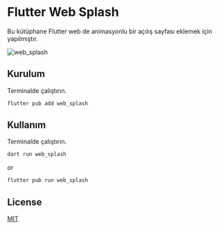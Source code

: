 # Flutter Web Splash

Bu kütüphane Flutter web de animasyonlu bir açılış sayfası eklemek için yapılmıştır.

![web_splash](https://github.com/Firesoftyazilim/web_splash/blob/main/web_splash.gif)




## Kurulum

Terminalde çalıştırın.

```bash
flutter pub add web_splash
```

## Kullanım
Terminalde çalıştırın.

```bash
dart run web_splash
```
or
```bash
flutter pub run web_splash
```


## License

[MIT](https://choosealicense.com/licenses/mit/)
